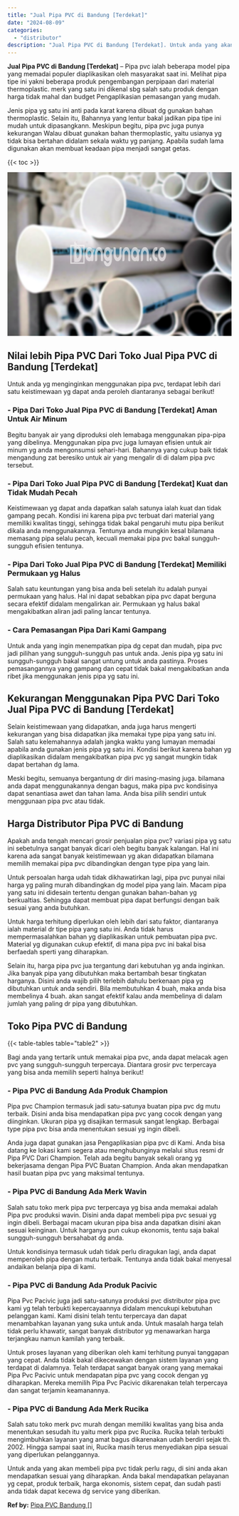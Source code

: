 ```yaml
---
title: "Jual Pipa PVC di Bandung [Terdekat]"
date: "2024-08-09"
categories: 
  - "distributor"
description: "Jual Pipa PVC di Bandung [Terdekat]. Untuk anda yang akan membeli pipa pvc tidak perlu ragu, di sini anda akan mendapatkan sesuai yang diharapkan. Anda bakal..."
---
```


**Jual Pipa PVC di Bandung \[Terdekat\]** – Pipa pvc ialah beberapa model pipa yang memadai populer diaplikasikan oleh masyarakat saat ini. Melihat pipa tipe ini yakni beberapa produk pengembangan perpipaan dari material thermoplastic. merk yang satu ini dikenal sbg salah satu produk dengan harga tidak mahal dan budget Pengaplikasian pemasangan yang mudah.

Jenis pipa yg satu ini anti pada karat karena dibuat dg gunakan bahan thermoplastic. Selain itu, Bahannya yang lentur bakal jadikan pipa tipe ini mudah untuk dipasangkann. Meskipun begitu, pipa pvc juga punya kekurangan Walau dibuat gunakan bahan thermoplastic, yaitu usianya yg tidak bisa bertahan didalam sekala waktu yg panjang. Apabila sudah lama digunakan akan membuat keadaan pipa menjadi sangat getas.

{{< toc >}}

![Jual Pipa PVC di Bandung [Terdekat]](/images/jaul-pipa-pvc-04.png)

## Nilai lebih Pipa PVC Dari Toko Jual Pipa PVC di Bandung \[Terdekat\]

Untuk anda yg menginginkan menggunakan pipa pvc, terdapat lebih dari satu keistimewaan yg dapat anda peroleh diantaranya sebagai berikut!

### \- Pipa Dari Toko Jual Pipa PVC di Bandung \[Terdekat\] Aman Untuk Air Minum

Begitu banyak air yang diproduksi oleh lemabaga menggunakan pipa-pipa yang dibelinya. Menggunakan pipa pvc juga lumayan efisien untuk air minum yg anda mengonsumsi sehari-hari. Bahannya yang cukup baik tidak mengandung zat beresiko untuk air yang mengalir di di dalam pipa pvc tersebut.

### \- Pipa Dari Toko Jual Pipa PVC di Bandung \[Terdekat\] Kuat dan Tidak Mudah Pecah

Keistimewaan yg dapat anda dapatkan salah satunya ialah kuat dan tidak gampang pecah. Kondisi ini karena pipa pvc terbuat dari material yang memiliki kwalitas tinggi, sehingga tidak bakal pengaruhi mutu pipa berikut dikala anda menggunakannya. Tentunya anda mungkin kesal bilamana memasang pipa selalu pecah, kecuali memakai pipa pvc bakal sungguh-sungguh efisien tentunya.

### \- Pipa Dari Toko Jual Pipa PVC di Bandung \[Terdekat\] Memiliki Permukaan yg Halus

Salah satu keuntungan yang bisa anda beli setelah itu adalah punyai permukaan yang halus. Hal ini dapat sebabkan pipa pvc dapat berguna secara efektif didalam mengalirkan air. Permukaan yg halus bakal mengakibatkan aliran jadi paling lancar tentunya.

### \- Cara Pemasangan Pipa Dari Kami Gampang

Untuk anda yang ingin menempatkan pipa dg cepat dan mudah, pipa pvc jadi pilihan yang sungguh-sungguh pas untuk anda. Jenis pipa yg satu ini sungguh-sungguh bakal sangat untung untuk anda pastinya. Proses pemasangannya yang gampang dan cepat tidak bakal mengakibatkan anda ribet jika menggunakan jenis pipa yg satu ini.

## Kekurangan Menggunakan Pipa PVC Dari Toko Jual Pipa PVC di Bandung \[Terdekat\]

Selain keistimewaan yang didapatkan, anda juga harus mengerti kekurangan yang bisa didapatkan jika memakai type pipa yang satu ini. Salah satu kelemahannya adalah jangka waktu yang lumayan memadai apabila anda gunakan jenis pipa yg satu ini. Kondisi berikut karena bahan yg diaplikasikan didalam mengakibatkan pipa pvc yg sangat mungkin tidak dapat bertahan dg lama.

Meski begitu, semuanya bergantung dr diri masing-masing juga. bilamana anda dapat menggunakannya dengan bagus, maka pipa pvc kondisinya dapat senantiasa awet dan tahan lama. Anda bisa pilih sendiri untuk menggunaan pipa pvc atau tidak.

## Harga Distributor Pipa PVC di Bandung

Apakah anda tengah mencari grosir penjualan pipa pvc? variasi pipa yg satu ini sebetulnya sangat banyak dicari oleh begitu banyak kalangan. Hal ini karena ada sangat banyak keistimewaan yg akan didapatkan bilamana memilih memakai pipa pvc dibandingkan dengan type pipa yang lain.

Untuk persoalan harga udah tidak dikhawatirkan lagi, pipa pvc punyai nilai harga yg paling murah dibandingkan dg model pipa yang lain. Macam pipa yang satu ini didesain tertentu dengan gunakan bahan-bahan yg berkualtias. Sehingga dapat membuat pipa dapat berfungsi dengan baik sesuai yang anda butuhkan.

Untuk harga terhitung diperlukan oleh lebih dari satu faktor, diantaranya ialah material dr tipe pipa yang satu ini. Anda tidak harus mempermasalahkan bahan yg diaplikasikan untuk pembuatan pipa pvc. Material yg digunakan cukup efektif, di mana pipa pvc ini bakal bisa berfaedah sperti yang diharapkan.

Selain itu, harga pipa pvc jua tergantung dari kebutuhan yg anda inginkan. Jika banyak pipa yang dibutuhkan maka bertambah besar tingkatan harganya. Disini anda wajib pilih terlebih dahulu berkenaan pipa yg dibutuhkan untuk anda sendiri. Bila membutuhkan 4 buah, maka anda bisa membelinya 4 buah. akan sangat efektif kalau anda membelinya di dalam jumlah yang paling dr pipa yang dibutuhkan.

## Toko Pipa PVC di Bandung

{{< table-tables table="table2" >}}

Bagi anda yang tertarik untuk memakai pipa pvc, anda dapat melacak agen pvc yang sungguh-sungguh terpercaya. Diantara grosir pvc terpercaya yang bisa anda memilih seperti halnya berikut!

### \- Pipa PVC di Bandung Ada Produk Champion

Pipa pvc Champion termasuk jadi satu-satunya buatan pipa pvc dg mutu terbaik. Disini anda bisa mendapatkan pipa pvc yang cocok dengan yang diinginkan. Ukuran pipa yg disajikan termasuk sangat lengkap. Berbagai type pipa pvc bisa anda menentukan sesuai yg ingin dibeli.

Anda juga dapat gunakan jasa Pengaplikasian pipa pvc di Kami. Anda bisa datang ke lokasi kami segera atau menghubunginya melalui situs resmi dr Pipa PVC Dari Champion. Telah ada begitu banyak sekali orang yg bekerjasama dengan Pipa PVC Buatan Champion. Anda akan mendapatkan hasil buatan pipa pvc yang maksimal tentunya.

### \- Pipa PVC di Bandung Ada Merk Wavin

Salah satu toko merk pipa pvc terpercaya yg bisa anda memakai adalah Pipa pvc produksi wavin. Disini anda dapat membeli pipa pvc sesuai yg ingin dibeli. Berbagai macam ukuran pipa bisa anda dapatkan disini akan sesuai keinginan. Untuk harganya pun cukup ekonomis, tentu saja bakal sungguh-sungguh bersahabat dg anda.

Untuk kondisinya termasuk udah tidak perlu diragukan lagi, anda dapat memperoleh pipa dengan mutu terbaik. Tentunya anda tidak bakal menyesal andaikan belanja pipa di kami.

### \- Pipa PVC di Bandung Ada Produk Pacivic

Pipa Pvc Pacivic juga jadi satu-satunya produksi pvc distributor pipa pvc kami yg telah terbukti kepercayaannya didalam mencukupi kebutuhan pelanggan kami. Kami disini telah tentu terpercaya dan dapat menambahkan layanan yang suka untuk anda. Untuk masalah harga telah tidak perlu khawatir, sangat banyak distributor yg menawarkan harga terjangkau namun kamilah yang terbaik.

Untuk proses layanan yang diberikan oleh kami terhitung punyai tanggapan yang cepat. Anda tidak bakal dikecewakan dengan sistem layanan yang terdapat di dalamnya. Telah terdapat sangat banyak orang yang memakai Pipa Pvc Pacivic untuk mendapatan pipa pvc yang cocok dengan yg diharapkan. Mereka memilih Pipa Pvc Pacivic dikarenakan telah terpercaya dan sangat terjamin keamanannya.

### \- Pipa PVC di Bandung Ada Merk Rucika

Salah satu toko merk pvc murah dengan memiliki kwalitas yang bisa anda menentukan sesudah itu yaitu merk pipa pvc Rucika. Rucika telah terbukti mengimbuhkan layanan yang amat bagus dikarenakan udah berdiri sejak th. 2002. Hingga sampai saat ini, Rucika masih terus menyediakan pipa sesuai yang diperlukan pelanggannya.

Untuk anda yang akan membeli pipa pvc tidak perlu ragu, di sini anda akan mendapatkan sesuai yang diharapkan. Anda bakal mendapatkan pelayanan yg cepat, produk terbaik, harga ekonomis, sistem cepat, dan sudah pasti anda tidak dapat kecewa dg service yang diberikan.

**Ref by:** [Pipa PVC Bandung []](https://id.wikipedia.org/wiki/Pipa)

